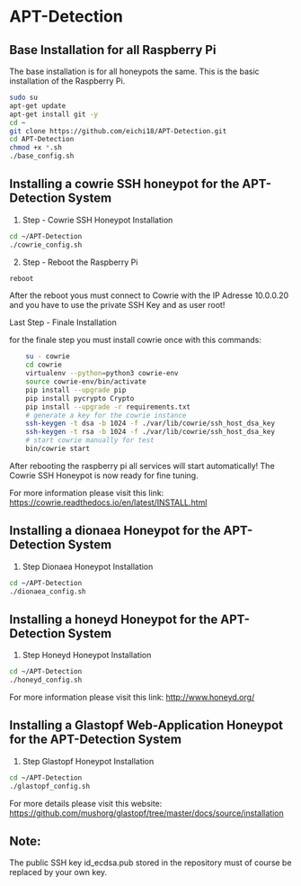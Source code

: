 # APT-Detection
## Base Installation for all Raspberry Pi

The base installation is for all honeypots the same. This is the basic installation of the Raspberry Pi.
```bash
sudo su
apt-get update
apt-get install git -y
cd ~
git clone https://github.com/eichi18/APT-Detection.git
cd APT-Detection
chmod +x *.sh
./base_config.sh
```
## Installing a cowrie SSH honeypot for the APT-Detection System
1. Step - Cowrie SSH Honeypot Installation
```bash
cd ~/APT-Detection
./cowrie_config.sh
```

2. Step - Reboot the Raspberry Pi
```bash
reboot
```

After the reboot yous must connect to Cowrie with the IP Adresse 10.0.0.20 and you have to use the private SSH Key and as user root!

Last Step - Finale Installation

for the finale step you must install cowrie once with this commands:

```bash
    su - cowrie
    cd cowrie
    virtualenv --python=python3 cowrie-env
    source cowrie-env/bin/activate
    pip install --upgrade pip
    pip install pycrypto Crypto
    pip install --upgrade -r requirements.txt
    # generate a key for the cowrie instance
    ssh-keygen -t dsa -b 1024 -f ./var/lib/cowrie/ssh_host_dsa_key
    ssh-keygen -t rsa -b 1024 -f ./var/lib/cowrie/ssh_host_dsa_key
    # start cowrie manually for test
    bin/cowrie start
```

After rebooting the raspberry pi all services will start automatically! The Cowrie SSH Honeypot is now ready for fine tuning.

For more information please visit this link: https://cowrie.readthedocs.io/en/latest/INSTALL.html

## Installing a dionaea Honeypot for the APT-Detection System

1. Step Dionaea Honeypot Installation
```bash
cd ~/APT-Detection
./dionaea_config.sh
``` 

## Installing a honeyd Honeypot for the APT-Detection System

1. Step Honeyd Honeypot Installation
```bash
cd ~/APT-Detection
./honeyd_config.sh
```

For more information please visit this link: http://www.honeyd.org/

## Installing a Glastopf Web-Application Honeypot for the APT-Detection System
1. Step Glastopf Honeypot Installation
```bash
cd ~/APT-Detection
./glastopf_config.sh
```

For more details please visit this website: https://github.com/mushorg/glastopf/tree/master/docs/source/installation

## Note:
The public SSH key id_ecdsa.pub stored in the repository must of course be replaced by your own key. 
